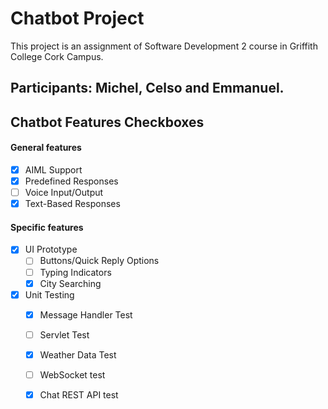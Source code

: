 # Chatbot Project
This project is an assignment of Software Development 2 course in Griffith College Cork Campus.
## Participants: Michel, Celso and Emmanuel.
## Chatbot Features Checkboxes
#### General features
- [X] AIML Support
- [X] Predefined Responses
- [ ] Voice Input/Output
- [X] Text-Based Responses

#### Specific features
- [X] UI Prototype
  - [ ] Buttons/Quick Reply Options
  - [ ] Typing Indicators
  - [X] City Searching
- [X] Unit Testing
  - [X] Message Handler Test
  - [ ] Servlet Test
  - [X] Weather Data Test
  - [ ] WebSocket test
  - [X] Chat REST API test



